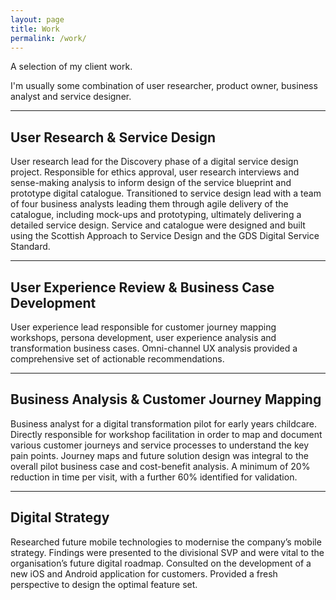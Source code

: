 ```yaml
---
layout: page
title: Work
permalink: /work/
---
```


A selection of my client work.

I'm usually some combination of user researcher, product owner, business analyst and service designer.

---

## User Research & Service Design
User research lead for the Discovery phase of a digital service design project. Responsible for ethics approval, user research interviews and sense-making analysis to inform design of the service blueprint and prototype digital catalogue.
Transitioned to service design lead with a team of four business analysts leading them through agile delivery of the catalogue, including mock-ups and prototyping, ultimately delivering a detailed service design. Service and catalogue were designed and built using the Scottish Approach to Service Design and the GDS Digital Service Standard.

---

## User Experience Review & Business Case Development
User experience lead responsible for customer journey mapping workshops, persona development, user experience analysis and transformation business cases. Omni-channel UX analysis provided a comprehensive set of actionable recommendations.

---

## Business Analysis & Customer Journey Mapping
Business analyst for a digital transformation pilot for early years childcare. Directly responsible for workshop facilitation in order to map and document various customer journeys and service processes to understand the key pain points. Journey maps and future solution design was integral to the overall pilot business case and cost-benefit analysis. A minimum of 20% reduction in time per visit, with a further 60% identified for validation.

---

## Digital Strategy
Researched future mobile technologies to modernise the company’s mobile strategy. Findings were presented to the divisional SVP and were vital to the organisation’s future digital roadmap.
Consulted on the development of a new iOS and Android application for customers. Provided a fresh perspective to design the optimal feature set.

